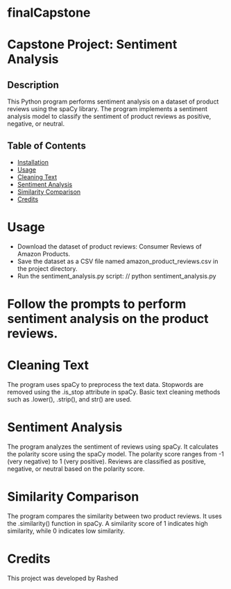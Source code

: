 # finalCapstone

# Capstone Project: Sentiment Analysis

## Description
This Python program performs sentiment analysis on a dataset of product reviews using the spaCy library. The program implements a sentiment analysis model to classify the sentiment of product reviews as positive, negative, or neutral.

## Table of Contents
- [Installation](#installation)
- [Usage](#usage)
- [Cleaning Text](#cleaning-text)
- [Sentiment Analysis](#sentiment-analysis)
- [Similarity Comparison](#similarity-comparison)
- [Credits](#credits)

# Usage
- Download the dataset of product reviews: Consumer Reviews of Amazon Products.
- Save the dataset as a CSV file named amazon_product_reviews.csv in the project directory.
- Run the sentiment_analysis.py script:
// python sentiment_analysis.py

# Follow the prompts to perform sentiment analysis on the product reviews.

# Cleaning Text
The program uses spaCy to preprocess the text data.
Stopwords are removed using the .is_stop attribute in spaCy.
Basic text cleaning methods such as .lower(), .strip(), and str() are used.

# Sentiment Analysis
The program analyzes the sentiment of reviews using spaCy.
It calculates the polarity score using the spaCy model.
The polarity score ranges from -1 (very negative) to 1 (very positive).
Reviews are classified as positive, negative, or neutral based on the polarity score.

# Similarity Comparison
The program compares the similarity between two product reviews.
It uses the .similarity() function in spaCy.
A similarity score of 1 indicates high similarity, while 0 indicates low similarity.

# Credits
This project was developed by Rashed
